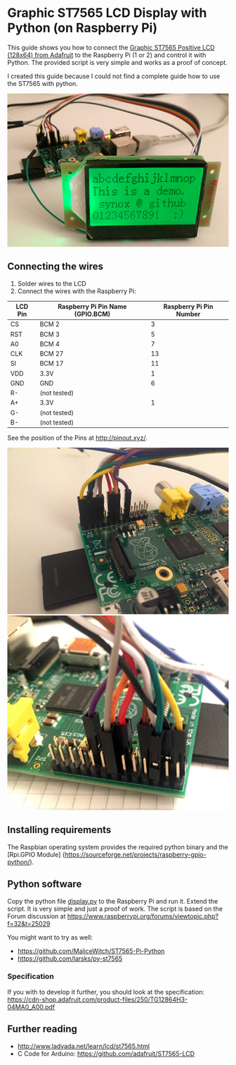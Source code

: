 # Graphic ST7565 LCD Display with Python (on Raspberry Pi)

This guide shows you how to connect the [Graphic ST7565 Positive LCD (128x64) from Adafruit](https://www.adafruit.com/products/250) to the Raspberry Pi (1 or 2) and control it with Python. The provided script is very simple and works as a proof of concept.

I created this guide because I could not find a complete guide how to use the ST7565 with python.

![image of the running display](images/display.jpg)

## Connecting the wires

1. Solder wires to the LCD
2. Connect the wires with the Raspberry Pi:


| LCD Pin | Raspberry Pi Pin Name (GPIO.BCM) | Raspberry Pi Pin Number |
|------------------| ------ | ----------|
| CS| BCM 2 | 3 |
| RST| BCM 3 | 5 |
| A0| BCM 4 | 7 |
| CLK| BCM 27 | 13 |
| SI| BCM 17 | 11 |
| VDD| 3.3V | 1 |
| GND| GND | 6 |
| R- | (not tested) |  |
| A+ | 3.3V  | 1 |
| G- | (not tested) |  |
| B- | (not tested) |  |


See the position of the Pins at http://pinout.xyz/.

![image of the pins on raspberry pi](images/pins-rasp1.jpg)
![image of the pins on raspberry pi](images/pins-rasp2.jpg)

## Installing requirements
The Raspbian operating system provides the required python binary and the [Rpi.GPIO Module] (https://sourceforge.net/projects/raspberry-gpio-python/).


## Python software
Copy the python file [display.py](display.py) to the Raspberry Pi and run it. Extend the script. It is very simple and just a proof of work. The script is based on the Forum discussion at https://www.raspberrypi.org/forums/viewtopic.php?f=32&t=25029

You might want to try as well:
- https://github.com/MaliceWitch/ST7565-Pi-Python
- https://github.com/larsks/py-st7565

### Specification
If you with to develop it further, you should look at the specification: https://cdn-shop.adafruit.com/product-files/250/TG12864H3-04MA0_A00.pdf  

## Further reading
 - http://www.ladyada.net/learn/lcd/st7565.html
 - C Code for Arduino: https://github.com/adafruit/ST7565-LCD
